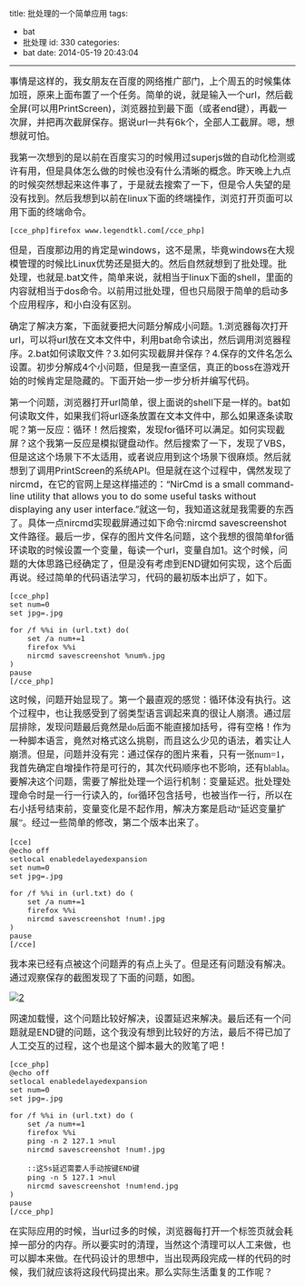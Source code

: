 title: 批处理的一个简单应用
tags:
  - bat
  - 批处理
id: 330
categories:
  - bat
date: 2014-05-19 20:43:04
---

<span style="font-size: medium;">事情是这样的，我女朋友在百度的网络推广部门，上个周五的时候集体加班，原来上面布置了一个任务。简单的说，就是输入一个url，然后截全屏(可以用PrintScreen)，浏览器拉到最下面（或者end键），再截一次屏，并把再次截屏保存。据说url一共有6k个，全部人工截屏。嗯，想想就可怕。</span>

<span style="font-size: medium;">我第一次想到的是以前在百度实习的时候用过superjs做的自动化检测或许有用，但是具体怎么做的时候也没有什么清晰的概念。昨天晚上九点的时候突然想起来这件事了，于是就去搜索了一下，但是令人失望的是没有找到。然后我想到以前在linux下面的终端操作，浏览打开页面可以用下面的终端命令。</span>
<pre><span style="font-size: medium;">[cce_php]firefox www.legendtkl.com[/cce_php]</span></pre>
<span style="font-size: medium;"><!--more-->但是，百度那边用的肯定是windows，这不是黑，毕竟windows在大规模管理的时候比Linux优势还是挺大的。然后自然就想到了批处理。批处理，也就是.bat文件，简单来说，就相当于linux下面的shell，里面的内容就相当于dos命令。以前用过批处理，但也只局限于简单的启动多个应用程序，和小白没有区别。</span>

<span style="font-size: medium;">确定了解决方案，下面就要把大问题分解成小问题。1.浏览器每次打开url，可以将url放在文本文件中，利用bat命令读出，然后调用浏览器程序。2.bat如何读取文件？3.如何实现截屏并保存？4.保存的文件名怎么设置。初步分解成4个小问题，但是我一直坚信，真正的boss在游戏开始的时候肯定是隐藏的。下面开始一步一步分析并编写代码。</span>

<span style="font-size: medium;">第一个问题，浏览器打开url简单，很上面说的shell下是一样的。bat如何读取文件，如果我们将url逐条放置在文本文件中，那么如果逐条读取呢？第一反应：循环！然后搜索，发现for循环可以满足。如何实现截屏？这个我第一反应是模拟键盘动作。然后搜索了一下，发现了VBS，但是这这个场景下不太适用，或者说应用到这个场景下很麻烦。然后就想到了调用PrintScreen的系统API。但是就在这个过程中，偶然发现了nircmd，在它的官网上是这样描述的：“NirCmd is a small command-line utility that allows you to do some useful tasks without displaying any user interface.”就这一句，我知道这就是我需要的东西了。具体一点nircmd实现截屏通过如下命令:nircmd savescreenshot 文件路径。最后一步，保存的图片文件名问题，这个我想的很简单for循环读取的时候设置一个变量，每读一个url，变量自加1。这个时候，问题的大体思路已经确定了，但是没有考虑到END键如何实现，这个后面再说。经过简单的代码语法学习，代码的最初版本出炉了，如下。</span>
<pre><span style="font-size: medium;">[cce_php]
set num=0
set jpg=.jpg

for /f %%i in (url.txt) do(
	set /a num+=1
	firefox %%i
	nircmd savescreenshot %num%.jpg
)
pause
[/cce_php]</span></pre>
<span style="font-family: Georgia, 'Times New Roman', 'Bitstream Charter', Times, serif; font-size: medium; line-height: 1.5em;">这时候，问题开始显现了。第一个最直观的感觉：循环体没有执行。这个过程中，也让我感受到了弱类型语言调起来真的很让人崩溃。通过层层排除，发现问题最后竟然是do后面不能直接加括号，得有空格！作为一种脚本语言，竟然对格式这么挑剔，而且这么少见的语法，着实让人崩溃。但是，问题并没有完：通过保存的图片来看，只有一张num=1，我首先确定自增操作符是可行的，其次代码顺序也不影响，还有blabla。要解决这个问题，需要了解批处理一个运行机制：变量延迟。批处理处理命令时是一行一行读入的，for循环包含括号，也被当作一行，所以在右小括号结束前，变量变化是不起作用，解决方案是启动“延迟变量扩展”。经过一些简单的修改，第二个版本出来了。 </span>
<pre><span style="font-size: medium;">[cce]
@echo off
setlocal enabledelayedexpansion
set num=0
set jpg=.jpg

for /f %%i in (url.txt) do (
	set /a num+=1
	firefox %%i
	nircmd savescreenshot !num!.jpg
)
pause
[/cce]</span></pre>
<span style="font-size: medium;">我本来已经有点被这个问题弄的有点上头了。但是还有问题没有解决。通过观察保存的截图发现了下面的问题，如图。</span>

<span style="font-size: medium;">[![2](http://www.legendtkl.com/wp-content/uploads/2014/05/2-300x187.jpg)](http://www.legendtkl.com/wp-content/uploads/2014/05/2.jpg)</span>

<span style="font-size: medium;">网速加载慢，这个问题比较好解决，设置延迟来解决。最后还有一个问题就是END键的问题，这个我没有想到比较好的方法，最后不得已加了人工交互的过程，这个也是这个脚本最大的败笔了吧！</span>
<pre><span style="font-size: medium;">[cce_php]
@echo off
setlocal enabledelayedexpansion
set num=0
set jpg=.jpg

for /f %%i in (url.txt) do (
	set /a num+=1
	firefox %%i
	ping -n 2 127.1 &gt;nul
	nircmd savescreenshot !num!.jpg

	::这5s延迟需要人手动按键END键
	ping -n 5 127.1 &gt;nul
	nircmd savescreenshot !num!end.jpg
)
pause
[/cce_php]</span></pre>
<span style="font-size: medium;">在实际应用的时候，当url过多的时候，浏览器每打开一个标签页就会耗掉一部分的内存。所以要实时的清理，当然这个清理可以人工来做，也可以脚本来做。在代码设计的思想中，当出现两段完成一样的代码的时候，我们就应该将这段代码提出来。那么实际生活重复的工作呢？</span>